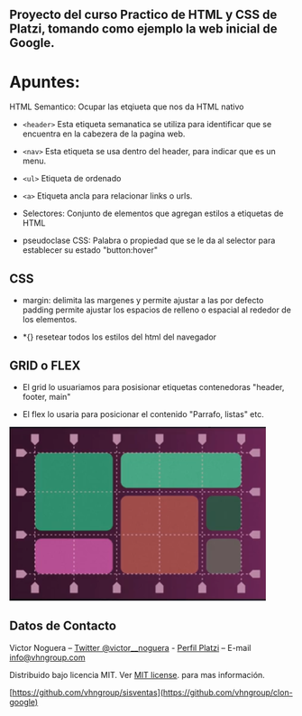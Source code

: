 ## Proyecto del curso Practico de HTML y CSS de Platzi, tomando como ejemplo la web inicial de Google.

# Apuntes:

HTML Semantico: Ocupar las etqiueta que nos da HTML nativo

- `<header>`
  Esta etiqueta semanatica se utiliza para identificar que se encuentra en la cabezera de la pagina web.
- `<nav>` Esta etiqueta se usa dentro del header, para indicar que es un menu.
- `<ul>` Etiqueta de ordenado
- `<a>` Etiqueta ancla para relacionar links o urls.
- Selectores: Conjunto de elementos que agregan estilos a etiquetas de HTML

- pseudoclase CSS: Palabra o propiedad que se le da al selector para establecer su estado "button:hover"

## CSS

- margin: delimita las margenes y permite ajustar a las por defecto
  padding permite ajustar los espacios de relleno o espacial al rededor de los elementos.

- \*{} resetear todos los estilos del html del navegador

## GRID o FLEX

- El grid lo usuariamos para posisionar etiquetas contenedoras "header, footer, main"

- El flex lo usaria para posicionar el contenido "Parrafo, listas" etc.

![VHNGROUP](https://github.com/vhngroup/clon-google/blob/master/images/Grid_y_flex.png)

## Datos de Contacto

Victor Noguera – [Twitter @victor\_\_noguera](https://twitter.com/victor__noguera) - [Perfil Platzi](https://platzi.com/@victor__noguera) – E-mail info@vhngroup.com

Distribuido bajo licencia MIT. Ver [MIT license](http://opensource.org/licenses/MIT). para mas información.

[https://github.com/vhngroup/sisventas](https://github.com/vhngroup/clon-google)
